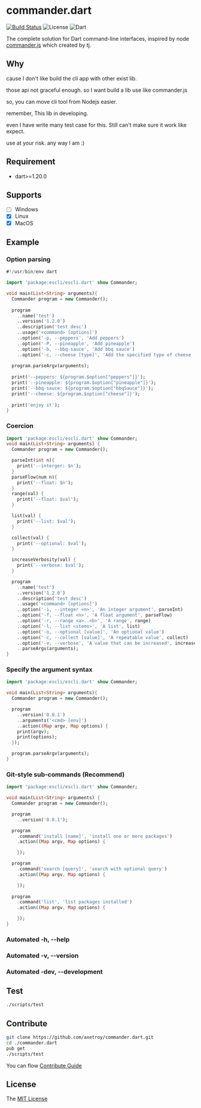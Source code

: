 # commander.dart
[![Build Status](https://travis-ci.org/axetroy/commander.dart.svg?branch=master)](https://travis-ci.org/axetroy/commander.dart)
![License](https://img.shields.io/badge/license-MIT-green.svg)
![Dart](https://img.shields.io/badge/dart-%3E=1.20.0-blue.svg?style=flat-square)

The complete solution for Dart command-line interfaces, inspired by node [commander.js](https://github.com/tj/commander.js) which created by tj.

## Why

cause I don't like build the cli app with other exist lib.

those api not graceful enough. so I want build a lib use like commander.js

so, you can move cli tool from Nodejs easier.

remember, This lib in developing. 

even I have write many test case for this. Still can't make sure it work like expect.

use at your risk. any way I am :)

## Requirement

- dart>=1.20.0

## Supports

- [ ] Windows
- [x] Linux
- [x] MacOS

## Example

### Option parsing

```dart
#!/usr/bin/env dart

import 'package:escli/escli.dart' show Commander;

void main(List<String> arguments){
  Commander program = new Commander();
  
  program
    ..name('test')
    ..version('1.2.0')
    ..description('test desc')
    ..usage('<command> [options]')
    ..option('-p, --peppers', 'Add peppers')
    ..option('-P, --pineapple', 'Add pineapple')
    ..option('-b, --bbq-sauce', 'Add bbq sauce')
    ..option('-c, --cheese [type]', 'Add the specified type of cheese [marble]');
  
  program.parseArgv(arguments);
  
  print('--peppers: ${program.$option["peppers"]}');
  print('--pineapple: ${program.$option["pineapple"]}');
  print('--bbq-sauce: ${program.$option["bbqSauce"]}');
  print('--cheese: ${program.$option["cheese"]}');
  
  print('enjoy it');
}
```

### Coercion

```dart
import 'package:escli/escli.dart' show Commander;
void main(List<String> arguments) {
  Commander program = new Commander();

  parseInt(int n){
    print('--interger: $n');
  }
  parseFlow(num n){
    print('--float: $n');
  }
  range(val) {
    print('--float: $val');
  }

  list(val) {
    print('--list: $val');
  }

  collect(val) {
    print('--optional: $val');
  }

  increaseVerbosity(val) {
    print('--verbose: $val');
  }

  program
    ..name('test')
    ..version('1.2.0')
    ..description('test desc')
    ..usage('<command> [options]')
    ..option('-i, --integer <n>', 'An integer argument', parseInt)
    ..option('-f, --float <n>', 'A float argument', parseFlow)
    ..option('-r, --range <a>..<b>', 'A range', range)
    ..option('-l, --list <items>', 'A list', list)
    ..option('-o, --optional [value]', 'An optional value')
    ..option('-c, --collect [value]', 'A repeatable value', collect)
    ..option('-v, --verbose', 'A value that can be increased', increaseVerbosity, 0)
    ..parseArgv(arguments);
}
```

###  Specify the argument syntax

```dart
import 'package:escli/escli.dart' show Commander;

void main(List<String> arguments){
  Commander program = new Commander();

  program
    ..version('0.0.1')
    ..arguments('<cmd> [env]')
    ..action((Map argv, Map options) {
    print(argv);
    print(options);
  });

  program.parseArgv(arguments);
}
```

### Git-style sub-commands (Recommend)

```dart
import 'package:escli/escli.dart' show Commander;

void main(List<String> arguments) {
  Commander program = new Commander();

  program
    ..version('0.0.1');

  program
    .command('install [name]', 'install one or more packages')
    .action((Map argv, Map options) {

    });

  program
    .command('search [query]', 'search with optional query')
    .action((Map argv, Map options) {

    });
  
  program
    .command('list', 'list packages installed')
    .action((Map argv, Map options) {

    });
}
```

### Automated -h, --help
### Automated -v, --version
### Automated -dev, --development


## Test
```bash
./scripts/test
```

## Contribute

```bash
git clone https://github.com/axetroy/commander.dart.git
cd ./commander.dart
pub get
./scripts/test
```

You can flow [Contribute Guide](https://github.com/axetroy/commander.dart/blob/master/contributing.md)

## License

The [MIT License](https://github.com/axetroy/commander.dart/blob/master/LICENSE)